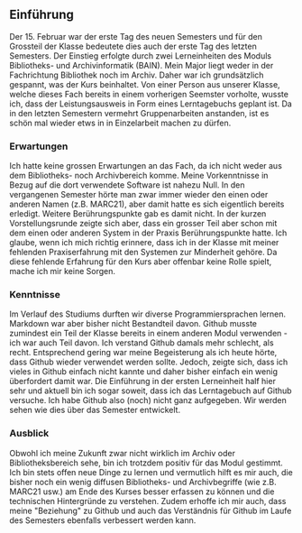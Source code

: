 ## Einführung
Der 15. Februar war der erste Tag des neuen Semesters und für den Grossteil der Klasse bedeutete dies auch der erste Tag des letzten Semesters. Der Einstieg erfolgte durch zwei Lerneinheiten des Moduls Bibliotheks- und Archivinformatik (BAIN). Mein Major liegt weder in der Fachrichtung Bibliothek noch im Archiv. Daher war ich grundsätzlich gespannt, was der Kurs beinhaltet. Von einer Person aus unserer Klasse, welche dieses Fach bereits in einem vorherigen Seemster vorholte, wusste ich, dass der Leistungsausweis in Form eines Lerntagebuchs geplant ist. Da in den letzten Semestern vermehrt Gruppenarbeiten anstanden, ist es schön mal wieder etws in in Einzelarbeit machen zu dürfen. 

### Erwartungen
Ich hatte keine grossen Erwartungen an das Fach, da ich nicht weder aus dem Bibliotheks- noch Archivbereich komme. Meine Vorkenntnisse in Bezug auf die dort verwendete Software ist nahezu Null. In den vergangenen Semester hörte man zwar immer wieder den einen oder anderen Namen (z.B. MARC21), aber damit hatte es sich eigentlich bereits erledigt. Weitere Berührungspunkte gab es damit nicht. In der kurzen Vorstellungsrunde zeigte sich aber, dass ein grosser Teil aber schon mit dem einen oder anderen System in der Praxis Berührungspunkte hatte. Ich glaube, wenn ich mich richtig erinnere, dass ich in der Klasse mit meiner fehlenden Praxiserfahrung mit den Systemen zur Minderheit gehöre. Da diese fehlende Erfahrung für den Kurs aber offenbar keine Rolle spielt, mache ich mir keine Sorgen. 

### Kenntnisse
Im Verlauf des Studiums durften wir diverse Programmiersprachen lernen. Markdown war aber bisher nicht Bestandteil davon. Github musste zumindest ein Teil der Klasse bereits in einem anderen Modul verwenden - ich war auch Teil davon. Ich verstand Github damals mehr schlecht, als recht. Entsprechend gering war meine Begeisterung als ich heute hörte, dass Github wieder verwendet werden sollte. Jedoch, zeigte sich, dass ich vieles in Github einfach nicht kannte und daher bisher einfach ein wenig überfordert damit war. Die Einführung in der ersten Lerneinheit half hier sehr und aktuell bin ich sogar soweit, dass ich das Lerntagebuch auf Github versuche. Ich habe Github also (noch) nicht ganz aufgegeben. Wir werden sehen wie dies über das Semester entwickelt.

### Ausblick
Obwohl ich meine Zukunft zwar nicht wirklich im Archiv oder Bibliotheksbereich sehe, bin ich trotzdem positiv für das Modul gestimmt. Ich bin stets offen neue Dinge zu lernen und vermutlich hilft es mir auch, die bisher noch ein wenig diffusen Bibliotheks- und Archivbegriffe (wie z.B. MARC21 usw.) am Ende des Kurses besser erfassen zu können und die technischen Hintergründe zu verstehen. Zudem erhoffe ich mir auch, dass meine "Beziehung" zu Github und auch das Verständnis für Github im Laufe des Semesters ebenfalls verbessert werden kann.
